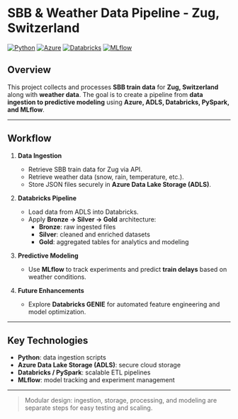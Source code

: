 # SBB & Weather Data Pipeline - Zug, Switzerland

[![Python](https://img.shields.io/badge/Python-3.10-blue)](https://www.python.org/)
[![Azure](https://img.shields.io/badge/Azure-Data_Lake-blue)](https://azure.microsoft.com/)
[![Databricks](https://img.shields.io/badge/Databricks-PySpark-orange)](https://databricks.com/)
[![MLflow](https://img.shields.io/badge/MLflow-experiment_tracking-lightgrey)](https://mlflow.org/)

## Overview

This project collects and processes **SBB train data** for **Zug, Switzerland** along with **weather data**. The goal is to create a pipeline from **data ingestion to predictive modeling** using **Azure, ADLS, Databricks, PySpark, and MLflow**.

---

## Workflow

1. **Data Ingestion**
   - Retrieve SBB train data for Zug via API.
   - Retrieve weather data (snow, rain, temperature, etc.).
   - Store JSON files securely in **Azure Data Lake Storage (ADLS)**.

2. **Databricks Pipeline**
   - Load data from ADLS into Databricks.
   - Apply **Bronze → Silver → Gold** architecture:
     - **Bronze**: raw ingested files
     - **Silver**: cleaned and enriched datasets
     - **Gold**: aggregated tables for analytics and modeling

3. **Predictive Modeling**
   - Use **MLflow** to track experiments and predict **train delays** based on weather conditions.

4. **Future Enhancements**
   - Explore **Databricks GENIE** for automated feature engineering and model optimization.

---

## Key Technologies

- **Python**: data ingestion scripts  
- **Azure Data Lake Storage (ADLS)**: secure cloud storage  
- **Databricks / PySpark**: scalable ETL pipelines  
- **MLflow**: model tracking and experiment management  

---

> Modular design: ingestion, storage, processing, and modeling are separate steps for easy testing and scaling.
